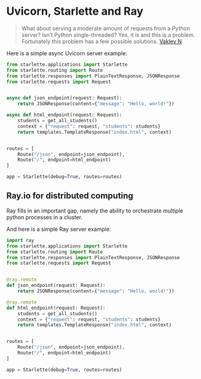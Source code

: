# Uvicorn, Starlette and Ray

> What about serving a moderate amount of requests from a Python server? Isn’t Python single-threaded? Yes, it is and this is a problem. Fortunately this problem has a few possible solutions. [Vaklev N](medium.com/codex/async-and-distributed-python-server-with-uvicorn-starlette-and-ray-185828ad2555)

Here is a simple async Uvicorn server example:

```python
from starlette.applications import Starlette
from starlette.routing import Route
from starlette.responses import PlainTextResponse, JSONResponse
from starlette.requests import Request


async def json_endpoint(request: Request):
    return JSONResponse(content={"message": "Hello, world!"})

async def html_endpoint(request: Request):
    students = get_all_students()
    context = {"request": request, "students": students}
    return templates.TemplateResponse("index.html", context)


routes = [
    Route("/json", endpoint=json_endpoint),
    Route("/", endpoint=html_endpoint)
]

app = Starlette(debug=True, routes=routes)
```

## Ray.io for distributed computing

Ray fills in an important gap, namely the ability to orchestrate multiple python processes in a cluster.

And here is a simple Ray server example:

```python
import ray
from starlette.applications import Starlette
from starlette.routing import Route
from starlette.responses import PlainTextResponse, JSONResponse
from starlette.requests import Request


@ray.remote
def json_endpoint(request: Request):
    return JSONResponse(content={"message": "Hello, world!"})

@ray.remote
def html_endpoint(request: Request):
    students = get_all_students()
    context = {"request": request, "students": students}
    return templates.TemplateResponse("index.html", context)


routes = [
    Route("/json", endpoint=json_endpoint),
    Route("/", endpoint=html_endpoint)
]

app = Starlette(debug=True, routes=routes)
```
